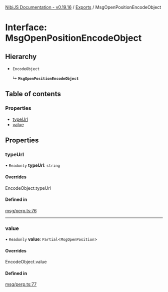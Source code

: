 [NibiJS Documentation - v0.19.16](../intro.md) / [Exports](../modules.md) / MsgOpenPositionEncodeObject

# Interface: MsgOpenPositionEncodeObject

## Hierarchy

- `EncodeObject`

  ↳ **`MsgOpenPositionEncodeObject`**

## Table of contents

### Properties

- [typeUrl](MsgOpenPositionEncodeObject.md#typeurl)
- [value](MsgOpenPositionEncodeObject.md#value)

## Properties

### typeUrl

• `Readonly` **typeUrl**: `string`

#### Overrides

EncodeObject.typeUrl

#### Defined in

[msg/perp.ts:76](https://github.com/NibiruChain/ts-sdk/blob/bd45b49/packages/nibijs/src/msg/perp.ts#L76)

___

### value

• `Readonly` **value**: `Partial`<`MsgOpenPosition`\>

#### Overrides

EncodeObject.value

#### Defined in

[msg/perp.ts:77](https://github.com/NibiruChain/ts-sdk/blob/bd45b49/packages/nibijs/src/msg/perp.ts#L77)
